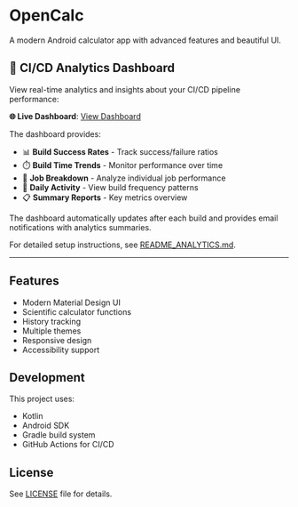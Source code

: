 # OpenCalc

A modern Android calculator app with advanced features and beautiful UI.

## 🚀 CI/CD Analytics Dashboard

View real-time analytics and insights about your CI/CD pipeline performance:

**🌐 Live Dashboard**: [View Dashboard](https://amansingh08088.github.io/OpenCalc/)

The dashboard provides:
- 📊 **Build Success Rates** - Track success/failure ratios
- ⏱️ **Build Time Trends** - Monitor performance over time  
- 🔧 **Job Breakdown** - Analyze individual job performance
- 📅 **Daily Activity** - View build frequency patterns
- 📋 **Summary Reports** - Key metrics overview

The dashboard automatically updates after each build and provides email notifications with analytics summaries.

For detailed setup instructions, see [README_ANALYTICS.md](README_ANALYTICS.md).

---

## Features

- Modern Material Design UI
- Scientific calculator functions
- History tracking
- Multiple themes
- Responsive design
- Accessibility support

## Development

This project uses:
- Kotlin
- Android SDK
- Gradle build system
- GitHub Actions for CI/CD

## License

See [LICENSE](LICENSE) file for details. 